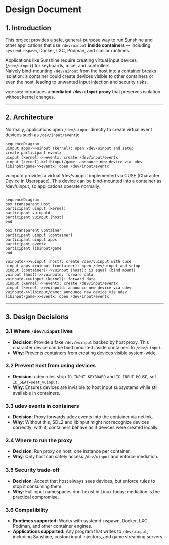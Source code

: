 # Design Document

## 1. Introduction

This project provides a safe, general-purpose way to run [Sunshine](https://github.com/LizardByte/Sunshine) and other applications that use `/dev/uinput` **inside containers** — including `systemd-nspawn`, Docker, LXC, Podman, and similar runtimes.

Applications like Sunshine require creating virtual input devices (`/dev/uinput`) for keyboards, mice, and controllers.  
Naively bind-mounting `/dev/uinput` from the host into a container breaks isolation: a container could create devices visible to other containers or even the host, leading to unwanted input injection and security risks.

`vuinputd` introduces a **mediated `/dev/uinput` proxy** that preserves isolation without kernel changes.

---

## 2. Architecture

Normally, applications open `/dev/uinput` directly to create virtual event devices such as `/dev/input/event9`:

```mermaid
sequenceDiagram
uinput apps->>uinput (kernel): open /dev/uinput and setup
create participant eventx
uinput (kernel)->>eventx: create /dev/input/eventx
uinput (kernel)->>libinput/game: announce new device via udev
libinput/game->>eventx: open /dev/input/eventx
```

vuinputd provides a virtual /dev/vuinput implemented via CUSE (Character Device in Userspace).
This device can be bind-mounted into a container as /dev/uinput, so applications operate normally:
```mermaid

sequenceDiagram
box transparent Host
participant uinput (kernel)
participant vuinputd
participant vuinput (host)
end

box transparent Container
participant uinput (container)
participant uinput apps
participant eventx
participant libinput/game
end

vuinputd->>vuinput (host): create /dev/vuinput with cuse
uinput apps->>uinput (container): open /dev/uinput and setup
uinput (container)-->vuinput (host): is equal (bind mount)
vuinput (host)->>vuinputd: forward data
vuinputd->>uinput (kernel): forward data
uinput (kernel)->>eventx: create /dev/input/eventx
uinput (kernel)->>vuinputd: announce new device via udev
vuinputd->>libinput/game: announce new device via udev
libinput/game->>eventx: open /dev/input/eventx
```

---

## 3. Design Decisions

### 3.1 Where `/dev/uinput` lives

* **Decision**: Provide a fake `/dev/vuinput` backed by host proxy. This character device can be bind mounted inside containers to `/dev/uinput`.
* **Why**: Prevents containers from creating devices visible system-wide.

### 3.2 Prevent host from using devices

* **Decision**: udev rules strip `ID_INPUT_KEYBOARD` and `ID_INPUT_MOUSE`, set `ID_SEAT=seat_vuinput`.
* **Why**: Ensures devices are invisible to host input subsystems while still available in containers.

### 3.3 udev events in containers

* **Decision**: Proxy forwards udev events into the container via netlink.
* **Why**: Without this, SDL2 and libinput might not recognize devices correctly; with it, containers behave as if devices were created locally.

### 3.4 Where to run the proxy

* **Decision**: Run proxy on host, one instance per container.
* **Why**: Only host can safely access `/dev/uinput` and enforce mediation.

### 3.5 Security trade-off

* **Decision**: Accept that host always sees devices, but enforce rules to stop it consuming them.
* **Why**: Full input namespaces don’t exist in Linux today; mediation is the practical compromise.

### 3.6 Compatibility
* **Runtimes supported:** Works with systemd-nspawn, Docker, LXC, Podman, and other container engines.  
* **Applications supported:** Any program that writes to `/dev/uinput`, including Sunshine, custom input injectors, and game streaming servers.

